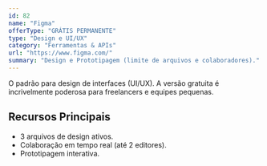 ```yaml
---
id: 82
name: "Figma"
offerType: "GRÁTIS PERMANENTE"
type: "Design e UI/UX"
category: "Ferramentas & APIs"
url: "https://www.figma.com/"
summary: "Design e Prototipagem (limite de arquivos e colaboradores)."
---
```


O padrão para design de interfaces (UI/UX). A versão gratuita é incrivelmente poderosa para freelancers e equipes pequenas.

## Recursos Principais

- 3 arquivos de design ativos.
- Colaboração em tempo real (até 2 editores).
- Prototipagem interativa.
